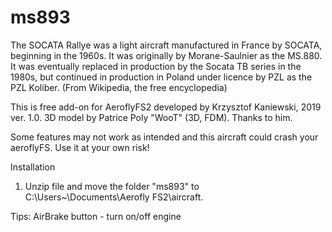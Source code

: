 # ms893
The SOCATA Rallye was a light aircraft manufactured in France by SOCATA, beginning in the 1960s. It was originally by Morane-Saulnier as the MS.880. It was eventually replaced in production by the Socata TB series in the 1980s, but continued in production in Poland under licence by PZL as the PZL Koliber. (From Wikipedia, the free encyclopedia)

This is free add-on for AeroflyFS2 developed by Krzysztof Kaniewski, 2019 ver. 1.0.
3D model by Patrice Poly "WooT" (3D, FDM). Thanks to him.

 Some features may not work as intended and this aircraft could crash your aeroflyFS. 
 Use it at your own risk!

Installation

1. Unzip file and move the folder "ms893" to C:\Users\~\Documents\Aerofly FS2\aircraft.

Tips:
AirBrake button - turn on/off engine